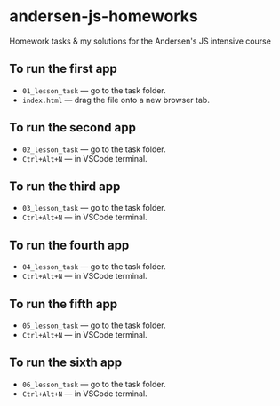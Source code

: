 # andersen-js-homeworks

Homework tasks &amp; my solutions for the Andersen's JS intensive course

## To run the first app

- `01_lesson_task` &mdash; go to the task folder.
- `index.html` &mdash; drag the file onto a new browser tab.

## To run the second app

- `02_lesson_task` &mdash; go to the task folder.
- `Ctrl+Alt+N` &mdash; in VSCode terminal.

## To run the third app

- `03_lesson_task` &mdash; go to the task folder.
- `Ctrl+Alt+N` &mdash; in VSCode terminal.

## To run the fourth app

- `04_lesson_task` &mdash; go to the task folder.
- `Ctrl+Alt+N` &mdash; in VSCode terminal.

## To run the fifth app

- `05_lesson_task` &mdash; go to the task folder.
- `Ctrl+Alt+N` &mdash; in VSCode terminal.

## To run the sixth app

- `06_lesson_task` &mdash; go to the task folder.
- `Ctrl+Alt+N` &mdash; in VSCode terminal.
